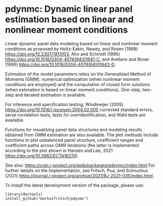 # pdynmc: Dynamic linear panel estimation based on linear and nonlinear moment conditions

Linear dynamic panel data modeling based on linear and nonlinear moment conditions 
as proposed by Holtz-Eakin, Newey, and Rosen (1988) https://doi.org/10.2307/1913103, 
Ahn and Schmidt (1995) https://doi.org/10.1016/0304-4076(94)01641-C, and 
Arellano and Bover (1995) https://doi.org/10.1016/0304-4076(94)01642-D.

Estimation of the model parameters relies on the Generalized Method of Moments (GMM),
numerical optimization (when nonlinear moment conditions are employed) and the
computation of closed form solutions (when estimation is based on linear moment 
conditions). One-step, two-step and iterated estimation is available.

For inference and specification testing, Windmeijer (2005) https://doi.org/10.1016/j.jeconom.2004.02.005 
corrected standard errors, serial correlation tests, tests for overidentification, 
and Wald tests are available.

Functions for visualizing panel data structures and modeling results obtained
from GMM estimation are also available. The plot methods include functions to plot
unbalanced panel structure, coefficient ranges and coefficient paths across
GMM iterations (the latter is implemented according to the plot shown in
Hansen and Lee, 2021 https://doi.org/10.3982/ECTA16274).

See also: https://cran.r-project.org/web/packages/pdynmc/index.html
For further details on the implementation, see Fritsch, Pua, and Schnurbus (2021) https://journal.r-project.org/archive/2021/RJ-2021-035/index.html.


To install the latest development version of the package, please use:
```{r}
library(devtools)
install_github("markusfritsch/pdynmc")
```
